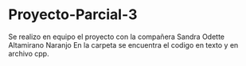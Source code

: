 # Proyecto-Parcial-3
Se realizo en equipo el proyecto con la compañera Sandra Odette Altamirano Naranjo
En la carpeta se encuentra el codigo en texto y en archivo cpp.
